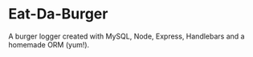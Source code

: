 # Eat-Da-Burger
A burger logger created with MySQL, Node, Express, Handlebars and a homemade ORM (yum!).
